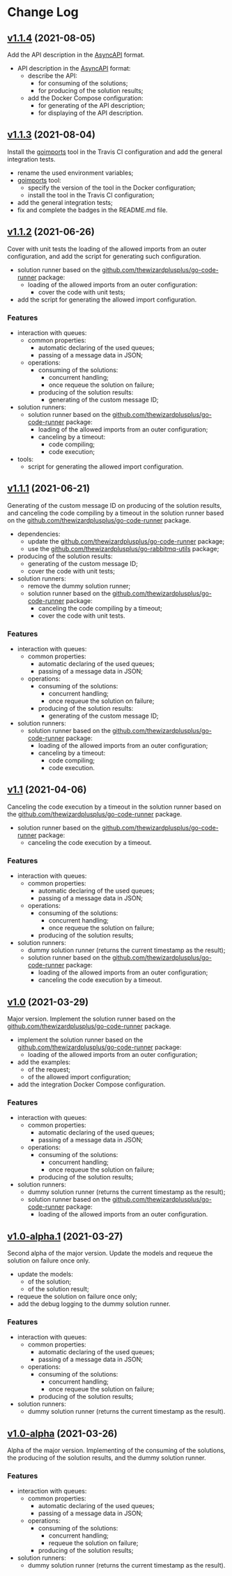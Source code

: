 # Change Log

## [v1.1.4](https://github.com/thewizardplusplus/go-exercises-worker/tree/v1.1.4) (2021-08-05)

Add the API description in the [AsyncAPI](https://www.asyncapi.com/) format.

- API description in the [AsyncAPI](https://www.asyncapi.com/) format:
  - describe the API:
    - for consuming of the solutions;
    - for producing of the solution results;
  - add the Docker Compose configuration:
    - for generating of the API description;
    - for displaying of the API description.

## [v1.1.3](https://github.com/thewizardplusplus/go-exercises-worker/tree/v1.1.3) (2021-08-04)

Install the [goimports](https://pkg.go.dev/golang.org/x/tools/cmd/goimports) tool in the Travis CI configuration and add the general integration tests.

- rename the used environment variables;
- [goimports](https://pkg.go.dev/golang.org/x/tools/cmd/goimports) tool:
  - specify the version of the tool in the Docker configuration;
  - install the tool in the Travis CI configuration;
- add the general integration tests;
- fix and complete the badges in the README.md file.

## [v1.1.2](https://github.com/thewizardplusplus/go-exercises-worker/tree/v1.1.2) (2021-06-26)

Cover with unit tests the loading of the allowed imports from an outer configuration, and add the script for generating such configuration.

- solution runner based on the [github.com/thewizardplusplus/go-code-runner](https://github.com/thewizardplusplus/go-code-runner) package:
  - loading of the allowed imports from an outer configuration:
    - cover the code with unit tests;
- add the script for generating the allowed import configuration.

### Features

- interaction with queues:
  - common properties:
    - automatic declaring of the used queues;
    - passing of a message data in JSON;
  - operations:
    - consuming of the solutions:
      - concurrent handling;
      - once requeue the solution on failure;
    - producing of the solution results:
      - generating of the custom message ID;
- solution runners:
  - solution runner based on the [github.com/thewizardplusplus/go-code-runner](https://github.com/thewizardplusplus/go-code-runner) package:
    - loading of the allowed imports from an outer configuration;
    - canceling by a timeout:
      - code compiling;
      - code execution;
- tools:
  - script for generating the allowed import configuration.

## [v1.1.1](https://github.com/thewizardplusplus/go-exercises-worker/tree/v1.1.1) (2021-06-21)

Generating of the custom message ID on producing of the solution results, and canceling the code compiling by a timeout in the solution runner based on the [github.com/thewizardplusplus/go-code-runner](https://github.com/thewizardplusplus/go-code-runner) package.

- dependencies:
  - update the [github.com/thewizardplusplus/go-code-runner](https://github.com/thewizardplusplus/go-code-runner) package;
  - use the [github.com/thewizardplusplus/go-rabbitmq-utils](https://github.com/thewizardplusplus/go-rabbitmq-utils) package;
- producing of the solution results:
  - generating of the custom message ID;
  - cover the code with unit tests;
- solution runners:
  - remove the dummy solution runner;
  - solution runner based on the [github.com/thewizardplusplus/go-code-runner](https://github.com/thewizardplusplus/go-code-runner) package:
    - canceling the code compiling by a timeout;
    - cover the code with unit tests.

### Features

- interaction with queues:
  - common properties:
    - automatic declaring of the used queues;
    - passing of a message data in JSON;
  - operations:
    - consuming of the solutions:
      - concurrent handling;
      - once requeue the solution on failure;
    - producing of the solution results:
      - generating of the custom message ID;
- solution runners:
  - solution runner based on the [github.com/thewizardplusplus/go-code-runner](https://github.com/thewizardplusplus/go-code-runner) package:
    - loading of the allowed imports from an outer configuration;
    - canceling by a timeout:
      - code compiling;
      - code execution.

## [v1.1](https://github.com/thewizardplusplus/go-exercises-worker/tree/v1.1) (2021-04-06)

Canceling the code execution by a timeout in the solution runner based on the [github.com/thewizardplusplus/go-code-runner](https://github.com/thewizardplusplus/go-code-runner) package.

- solution runner based on the [github.com/thewizardplusplus/go-code-runner](https://github.com/thewizardplusplus/go-code-runner) package:
  - canceling the code execution by a timeout.

### Features

- interaction with queues:
  - common properties:
    - automatic declaring of the used queues;
    - passing of a message data in JSON;
  - operations:
    - consuming of the solutions:
      - concurrent handling;
      - once requeue the solution on failure;
    - producing of the solution results;
- solution runners:
  - dummy solution runner (returns the current timestamp as the result);
  - solution runner based on the [github.com/thewizardplusplus/go-code-runner](https://github.com/thewizardplusplus/go-code-runner) package:
    - loading of the allowed imports from an outer configuration;
    - canceling the code execution by a timeout.

## [v1.0](https://github.com/thewizardplusplus/go-exercises-worker/tree/v1.0) (2021-03-29)

Major version. Implement the solution runner based on the [github.com/thewizardplusplus/go-code-runner](https://github.com/thewizardplusplus/go-code-runner) package.

- implement the solution runner based on the [github.com/thewizardplusplus/go-code-runner](https://github.com/thewizardplusplus/go-code-runner) package:
  - loading of the allowed imports from an outer configuration;
- add the examples:
  - of the request;
  - of the allowed import configuration;
- add the integration Docker Compose configuration.

### Features

- interaction with queues:
  - common properties:
    - automatic declaring of the used queues;
    - passing of a message data in JSON;
  - operations:
    - consuming of the solutions:
      - concurrent handling;
      - once requeue the solution on failure;
    - producing of the solution results;
- solution runners:
  - dummy solution runner (returns the current timestamp as the result);
  - solution runner based on the [github.com/thewizardplusplus/go-code-runner](https://github.com/thewizardplusplus/go-code-runner) package:
    - loading of the allowed imports from an outer configuration.

## [v1.0-alpha.1](https://github.com/thewizardplusplus/go-exercises-worker/tree/v1.0-alpha.1) (2021-03-27)

Second alpha of the major version. Update the models and requeue the solution on failure once only.

- update the models:
  - of the solution;
  - of the solution result;
- requeue the solution on failure once only;
- add the debug logging to the dummy solution runner.

### Features

- interaction with queues:
  - common properties:
    - automatic declaring of the used queues;
    - passing of a message data in JSON;
  - operations:
    - consuming of the solutions:
      - concurrent handling;
      - once requeue the solution on failure;
    - producing of the solution results;
- solution runners:
  - dummy solution runner (returns the current timestamp as the result).

## [v1.0-alpha](https://github.com/thewizardplusplus/go-exercises-worker/tree/v1.0-alpha) (2021-03-26)

Alpha of the major version. Implementing of the consuming of the solutions, the producing of the solution results, and the dummy solution runner.

### Features

- interaction with queues:
  - common properties:
    - automatic declaring of the used queues;
    - passing of a message data in JSON;
  - operations:
    - consuming of the solutions:
      - concurrent handling;
      - requeue the solution on failure;
    - producing of the solution results;
- solution runners:
  - dummy solution runner (returns the current timestamp as the result).
